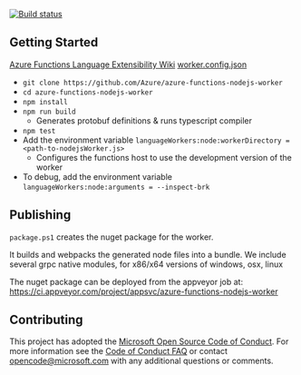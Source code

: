 [![Build status](https://ci.appveyor.com/api/projects/status/inqsg64h792agrji?svg=true)](https://ci.appveyor.com/project/appsvc/azure-functions-nodejs-worker/branch/dev)

## Getting Started

[Azure Functions Language Extensibility Wiki](https://github.com/Azure/azure-webjobs-sdk-script/wiki/Language-Extensibility)
[worker.config.json](https://github.com/Azure/azure-functions-host/wiki/Authoring-&-Testing-Language-Extensions#workerconfigjson)

- `git clone https://github.com/Azure/azure-functions-nodejs-worker`
- `cd azure-functions-nodejs-worker`
- `npm install`
- `npm run build`
  - Generates protobuf definitions & runs typescript compiler
- `npm test`
- Add the environment variable `languageWorkers:node:workerDirectory = <path-to-nodejsWorker.js>`
  - Configures the functions host to use the development version of the worker
- To debug, add the environment variable `languageWorkers:node:arguments = --inspect-brk`

## Publishing

`package.ps1` creates the nuget package for the worker.

It builds and webpacks the generated node files into a bundle.
We include several grpc native modules, for x86/x64 versions of windows, osx, linux

The nuget package can be deployed from the appveyor job at: https://ci.appveyor.com/project/appsvc/azure-functions-nodejs-worker

## Contributing

This project has adopted the [Microsoft Open Source Code of Conduct](https://opensource.microsoft.com/codeofconduct/). For more information see the [Code of Conduct FAQ](https://opensource.microsoft.com/codeofconduct/faq/) or contact [opencode@microsoft.com](mailto:opencode@microsoft.com) with any additional questions or comments.
